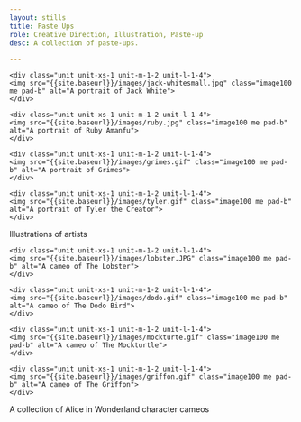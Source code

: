 ```yaml
---
layout: stills
title: Paste Ups
role: Creative Direction, Illustration, Paste-up
desc: A collection of paste-ups.

---
```

  
  <div class="grid pad-t">   
    
    <div class="unit unit-xs-1 unit-m-1-2 unit-l-1-4">
    <img src="{{site.baseurl}}/images/jack-whitesmall.jpg" class="image100 me pad-b" alt="A portrait of Jack White">
    </div>
    
    <div class="unit unit-xs-1 unit-m-1-2 unit-l-1-4">
    <img src="{{site.baseurl}}/images/ruby.jpg" class="image100 me pad-b" alt="A portrait of Ruby Amanfu">
    </div>
    
    <div class="unit unit-xs-1 unit-m-1-2 unit-l-1-4">
    <img src="{{site.baseurl}}/images/grimes.gif" class="image100 me pad-b" alt="A portrait of Grimes">
    </div>
    
    <div class="unit unit-xs-1 unit-m-1-2 unit-l-1-4">
    <img src="{{site.baseurl}}/images/tyler.gif" class="image100 me pad-b" alt="A portrait of Tyler the Creator">
    </div>
    
</div>  
  <p>Illustrations of artists</p>
  
  
  <div class="grid pad-t">   
    
    <div class="unit unit-xs-1 unit-m-1-2 unit-l-1-4">
    <img src="{{site.baseurl}}/images/lobster.JPG" class="image100 me pad-b" alt="A cameo of The Lobster">
    </div>
    
    <div class="unit unit-xs-1 unit-m-1-2 unit-l-1-4">
    <img src="{{site.baseurl}}/images/dodo.gif" class="image100 me pad-b" alt="A cameo of The Dodo Bird">
    </div>
    
    <div class="unit unit-xs-1 unit-m-1-2 unit-l-1-4">
    <img src="{{site.baseurl}}/images/mockturte.gif" class="image100 me pad-b" alt="A cameo of The Mockturtle">
    </div>
    
    <div class="unit unit-xs-1 unit-m-1-2 unit-l-1-4">
    <img src="{{site.baseurl}}/images/griffon.gif" class="image100 me pad-b" alt="A cameo of The Griffon">
    </div>
    
</div>  
  <p>A collection of Alice in Wonderland character cameos</p>

  
  
  